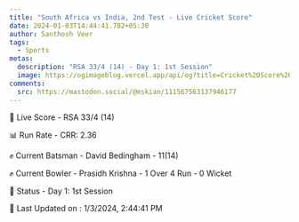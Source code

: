 ```yaml
---
title: "South Africa vs India, 2nd Test - Live Cricket Score"
date: 2024-01-03T14:44:41.782+05:30
author: Santhosh Veer
tags:
  - Sports
metas:
  description: "RSA 33/4 (14) - Day 1: 1st Session"
  image: https://ogimageblog.vercel.app/api/og?title=Cricket%20Score%20%F0%9F%8F%8F
comments:
  src: https://mastodon.social/@mskian/111567563137946177
---
```


🔴 Live Score - RSA 33/4 (14)  

📊 Run Rate - CRR: 2.36  

✊ Current Batsman - David Bedingham - 11(14)  

✊ Current Bowler - Prasidh Krishna - 1 Over 4 Run - 0 Wicket  

📑 Status - Day 1: 1st Session

<!--more-->

📝 Last Updated on : 1/3/2024, 2:44:41 PM
